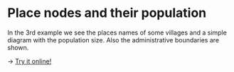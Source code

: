 Place nodes and their population
================================
In the 3rd example we see the places names of some villages and a simple
diagram with the population size. Also the administrative boundaries are shown.

&rarr; [Try it online!](http://pgmapcss.openstreetbrowser.org/?style=fc3ee&zoom=13&lat=46.8685&lon=15.7199)

